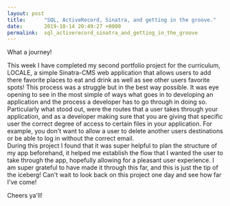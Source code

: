 ```yaml
---
layout: post
title:      "SQL, ActiveRecord, Sinatra, and getting in the groove."
date:       2019-10-14 20:49:27 +0000
permalink:  sql_activerecord_sinatra_and_getting_in_the_groove
---
```



What a journey! 

This week I have completed my second portfolio project for the curriculum, LOCALE, a simple Sinatra-CMS web application that allows users to add there favorite places to eat and drink as well as see other users favorite spots!  This process was a struggle but in the best way possible.  It was eye opening to see in the most simple of ways what goes in to developing an application and the process a developer has to go through in doing so.  Particularly what stood out, were the routes that a user takes through your application, and as a developer making sure that you are giving that specific user the correct degree of access to certain files in your application.  For example, you don't want to allow a user to delete another users destinations or be able to log in without the correct email.  
During this project I found that it was super helpful to plan the structure of my app beforehand,  it helped me establish the flow that I wanted the user to take through the app, hopefully allowing for a pleasant user experience.  I am super grateful to have made it through this far, and this is just the tip of the iceberg! Can't wait to look back on this project one day and see how far I've come! 

Cheers ya'll!
